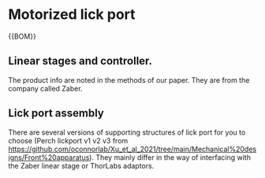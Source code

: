 # Motorized lick port

{{BOM}}

## Linear stages and controller.

The product info are noted in the methods of our paper. They are from the company called Zaber.

## Lick port assembly

There are several versions of supporting structures of lick port for you to choose (Perch lickport v1 v2 v3 from https://github.com/oconnorlab/Xu_et_al_2021/tree/main/Mechanical%20designs/Front%20apparatus). They mainly differ in the way of interfacing with the Zaber linear stage or ThorLabs adaptors.
